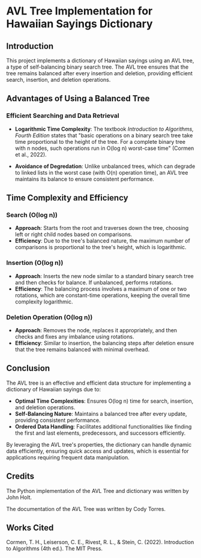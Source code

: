 
# AVL Tree Implementation for Hawaiian Sayings Dictionary

## Introduction
This project implements a dictionary of Hawaiian sayings using an AVL tree, a type of self-balancing binary search tree. The AVL tree ensures that the tree remains balanced after every insertion and deletion, providing efficient search, insertion, and deletion operations. 

## Advantages of Using a Balanced Tree

### Efficient Searching and Data Retrieval
- **Logarithmic Time Complexity**: The textbook *Introduction to Algorithms, Fourth Edition* states that "basic operations on a binary search tree take time proportional to the height of the tree. For a complete binary tree with n nodes, such operations run in O(log n) worst-case time" (Cormen et al., 2022). 

- **Avoidance of Degredation**: Unlike unbalanced trees, which can degrade to linked lists in the worst case (with O(n) operation time), an AVL tree maintains its balance to ensure consistent performance.

## Time Complexity and Efficiency

### Search (O(log n))
- **Approach**: Starts from the root and traverses down the tree, choosing left or right child nodes based on comparisons.
- **Efficiency**: Due to the tree's balanced nature, the maximum number of comparisons is proportional to the tree's height, which is logarithmic.

### Insertion (O(log n))
- **Approach**: Inserts the new node similar to a standard binary search tree and then checks for balance. If unbalanced, performs rotations.
- **Efficiency**: The balancing process involves a maximum of one or two rotations, which are constant-time operations, keeping the overall time complexity logarithmic.

### Deletion Operation (O(log n))
- **Approach**: Removes the node, replaces it appropriately, and then checks and fixes any imbalance using rotations.
- **Efficiency**: Similar to insertion, the balancing steps after deletion ensure that the tree remains balanced with minimal overhead.




## Conclusion
The AVL tree is an effective and efficient data structure for implementing a dictionary of Hawaiian sayings due to:
- **Optimal Time Complexities**: Ensures O(log n) time for search, insertion, and deletion operations.
- **Self-Balancing Nature**: Maintains a balanced tree after every update, providing consistent performance.
- **Ordered Data Handling**: Facilitates additional functionalities like finding the first and last elements, predecessors, and successors efficiently.

By leveraging the AVL tree's properties, the dictionary can handle dynamic data efficiently, ensuring quick access and updates, which is essential for applications requiring frequent data manipulation.

## Credits
The Python implementation of the AVL Tree and dictionary was written by John Holt.

The documentation of the AVL Tree was written by Cody Torres.

## Works Cited

Cormen, T. H., Leiserson, C. E., Rivest, R. L., & Stein, C. (2022). Introduction to Algorithms (4th ed.). The MIT Press.
